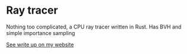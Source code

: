 # Ray tracer

Nothing too complicated, a CPU ray tracer written in Rust. Has BVH and simple importance sampling

[See write up on my website](https://sagarpatil.me/projects/raytracer)
